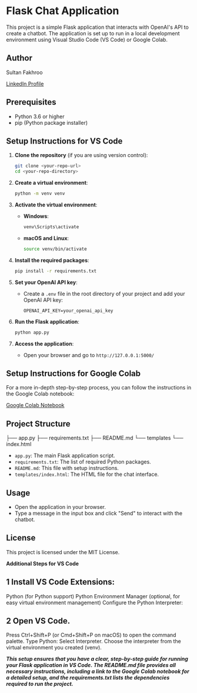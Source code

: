 # Flask Chat Application

This project is a simple Flask application that interacts with OpenAI's API to create a chatbot. The application is set up to run in a local development environment using Visual Studio Code (VS Code) or Google Colab.

## Author

Sultan Fakhroo

[LinkedIn Profile](https://www.linkedin.com/in/sultan-fakhroo-01412630b)

## Prerequisites

- Python 3.6 or higher
- pip (Python package installer)

## Setup Instructions for VS Code

1. **Clone the repository** (if you are using version control):
    ```sh
    git clone <your-repo-url>
    cd <your-repo-directory>
    ```

2. **Create a virtual environment**:
    ```sh
    python -m venv venv
    ```

3. **Activate the virtual environment**:

    - **Windows**:
        ```sh
        venv\Scripts\activate
        ```
    - **macOS and Linux**:
        ```sh
        source venv/bin/activate
        ```

4. **Install the required packages**:
    ```sh
    pip install -r requirements.txt
    ```

5. **Set your OpenAI API key**:
    - Create a `.env` file in the root directory of your project and add your OpenAI API key:
        ```env
        OPENAI_API_KEY=your_openai_api_key
        ```

6. **Run the Flask application**:
    ```sh
    python app.py
    ```

7. **Access the application**:
    - Open your browser and go to `http://127.0.0.1:5000/`

## Setup Instructions for Google Colab

For a more in-depth step-by-step process, you can follow the instructions in the Google Colab notebook:

[Google Colab Notebook](https://colab.research.google.com/drive/1vNR2B7mG2ezJUDwllHvMRGUMGFQIJUpN?usp=sharing)

## Project Structure

├── app.py
├── requirements.txt
├── README.md
└── templates
└── index.html

- `app.py`: The main Flask application script.
- `requirements.txt`: The list of required Python packages.
- `README.md`: This file with setup instructions.
- `templates/index.html`: The HTML file for the chat interface.

## Usage

- Open the application in your browser.
- Type a message in the input box and click "Send" to interact with the chatbot.

## License

This project is licensed under the MIT License.

**Additional Steps for VS Code**

## 1 Install VS Code Extensions:

Python (for Python support)
Python Environment Manager (optional, for easy virtual environment management)
Configure the Python Interpreter:

## 2 Open VS Code.
Press Ctrl+Shift+P (or Cmd+Shift+P on macOS) to open the command palette.
Type Python: Select Interpreter.
Choose the interpreter from the virtual environment you created (venv).

***This setup ensures that you have a clear, step-by-step guide for running your Flask application in VS Code. The README.md file provides all necessary instructions, including a link to the Google Colab notebook for a detailed setup, and the requirements.txt lists the dependencies required to run the project.***
